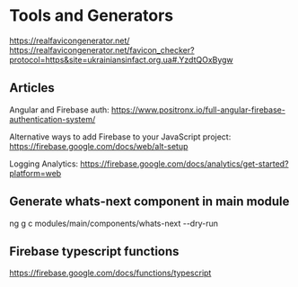 # Tools and Generators

<https://realfavicongenerator.net/>
<https://realfavicongenerator.net/favicon_checker?protocol=https&site=ukrainiansinfact.org.ua#.YzdtQOxBygw>

## Articles

Angular and Firebase auth:
<https://www.positronx.io/full-angular-firebase-authentication-system/>

Alternative ways to add Firebase to your JavaScript project:
<https://firebase.google.com/docs/web/alt-setup>

Logging Analytics:
<https://firebase.google.com/docs/analytics/get-started?platform=web>

## Generate whats-next component in main module

ng g c modules/main/components/whats-next --dry-run

## Firebase typescript functions
<https://firebase.google.com/docs/functions/typescript>

